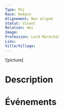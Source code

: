 ```yaml
---
Type: Pnj
Race: Humain
Alignement: Non aligné
Statut: Vivant
Relation: Ami
Image:
Profession: Lord Maréchal
Lieu:
Ville/Village:
---
```

![picture]
# Description

# Événements
